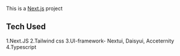 This is a [Next.js](https://nextjs.org/) project 

## Tech Used

1.Next.JS
2.Tailwind css
3.UI-framework- Nextui, Daisyui, Acceternity
4.Typescript
